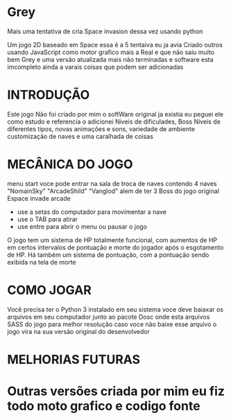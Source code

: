 # Grey
Mais uma tentativa de cria Space invasion dessa vez usando python 

Um jogo 2D baseado em Space essa é a 5 tentaiva eu ja avia Criado outros usando JavaScript como motor grafico mais a Real e que não saiu muito bem 
Grey e uma versão atualizada mais não terminadas e software  esta imcompleto ainda a varais coisas que podem ser adicionadas 


# INTRODUÇÃO

Este jogo Não foi criado por mim o softWare original ja existia eu peguei ele como estudo e referencia o adicionei Niveis de dificulades, Boss Niveis de diferentes tipos, novas animações e sons, variedade de ambiente customização de naves e uma caralhada de coisas 

# MECÂNICA DO JOGO

menu start voce pode entrar na sala de troca de naves contendo 4 naves "NomainSky" "ArcadeShild" "Vanglod" alem de ter 3 Boss do jogo original Espace invade arcade 
* use a setas do computador para movimentar a nave
*  use o TAB para atirar
*  use entre para abrir o menu ou pausar o jogo
  

O jogo tem um sistema de HP totalmente funcional, com aumentos de HP em certos intervalos de pontuação e morte do jogador após o esgotamento de HP. Há também um sistema de pontuação, com a pontuação sendo exibida na tela de morte

# COMO JOGAR

Você precisa ter o Python 3 instalado em seu sistema  voce deve baiaxar os arquivos em seu computador junto ao pacote Dosc onde esta arquivos SASS do jogo para melhor resolução caso voce não baixe esse arquivo o jogo vira na sua versão original do desenvolvedor 

# MELHORIAS FUTURAS


# Outras versões criada por mim eu fiz todo moto grafico e codigo fonte 
